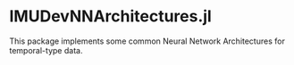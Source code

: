 # IMUDevNNArchitectures.jl

This package implements some common Neural Network Architectures for temporal-type data.
